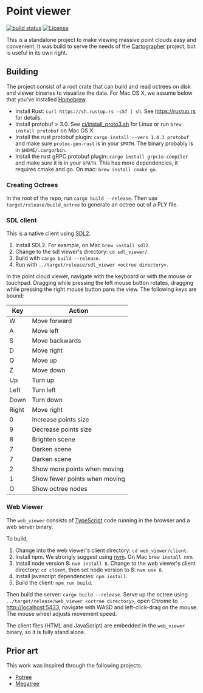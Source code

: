# Point viewer

[![build status](https://travis-ci.org/googlecartographer/point_cloud_viewer.svg?branch=master)](https://travis-ci.org/googlecartographer/point_cloud_viewer) [![License](https://img.shields.io/badge/License-Apache%202.0-blue.svg)](https://github.com/googlecartographer/point_cloud_viewer/blob/master/LICENSE)

This is a standalone project to make viewing massive point clouds easy and convenient.
It was build to serve the needs of the [Cartographer](https://github.com/googlecartographer) project, but is useful in its own right.

## Building

The project consist of a root crate that can build and read octrees on disk and viewer binaries to visualize the data. For Mac OS X, we assume below that you've installed [Homebrew](https://brew.sh).

- Install Rust: `curl https://sh.rustup.rs -sSf | sh`. See <https://rustup.rs> for details.
- Install protobuf > 3.0. See [ci/install_proto3.sh](https://github.com/googlecartographer/point_cloud_viewer/blob/master/ci/install_proto3.sh) for Linux or run `brew install protobuf` on Mac OS X.
- Install the rust protobuf plugin: `cargo install --vers 1.4.3 protobuf` and make sure
  `protoc-gen-rust` is in your `$PATH`. The binary probably is in
  `$HOME/.cargo/bin`.
- Install the rust gRPC protobuf plugin: `cargo install grpcio-compiler` and
  make sure it is in your `$PATH`. This has more dependencies, it requires cmake
  and go. On mac: `brew install cmake go`.

### Creating Octrees

In the root of the repo, run `cargo build --release`.
Then use `target/release/build_octree` to generate an octree out of a PLY file.

### SDL client

This is a native client using [SDL2](https://libsdl.org).

1. Install SDL2. For example, on Mac `brew install sdl2`. 
2. Change to the sdl viewer's directory: `cd sdl_viewer/`. 
3. Build with `cargo build --release`. 
4. Run with `../target/release/sdl_viewer <octree directory>`.

In the point cloud viewer, navigate with the keyboard or with the mouse or touchpad. Dragging while pressing the left mouse button rotates, dragging while pressing the right mouse button pans the view. The following keys are bound:

| Key           | Action                        |
| ------------- | ----------------------------- |
| W             | Move forward                  |
| A             | Move left                     |
| S             | Move backwards                |
| D             | Move right                    |
| Q             | Move up                       |
| Z             | Move down                     |
| Up            | Turn up                       |
| Left          | Turn left                     |
| Down          | Turn down                     |
| Right         | Move right                    |
| 0             | Increase points size          |
| 9             | Decrease points size          |
| 8             | Brighten scene                |
| 7             | Darken scene                  |
| 7             | Darken scene                  |
| 2             | Show more points when moving  |
| 1             | Show fewer points when moving |
| O             | Show octree nodes             |

### Web Viewer

The `web_viewer` consists of [TypeScript](https://www.typescriptlang.org) code running in the browser and a web server binary.

To build,

1. Change into the web viewer's client directory: `cd web_viewer/client`.
2. Install npm. We strongly suggest using [nvm](https://github.com/creationix/nvm). On Mac `brew install nvm`. 
3. Install node version 8: `nvm install 8`. Change to the web viewer's client directory: `cd client`, then set node version to 8: `nvm use 8`. 
4. Install javascript dependencies: `npm install`.
5. Build the client: `npm run build`.

Then build the server: `cargo build --release`.
Serve up the octree using `../target/release/web_viewer <octree directory>`, open Chrome to <http://localhost:5433>, navigate with WASD and left-click-drag on the mouse.
The mouse wheel adjusts movement speed.

The client files (HTML and JavaScript) are embedded in the `web_viewer` binary, so it is fully stand alone.

## Prior art

This work was inspired through the following projects.

- [Potree](http://potree.org)
- [Megatree](http://wiki.ros.org/megatree)
